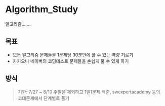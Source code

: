 # Algorithm_Study
알고리즘.......

## 목표
- 모든 알고리즘 문제들을 1문제당 30분안에 풀 수 있는 역량 기르기
- 카카오나 네이버의 코딩테스트 문제들을 손쉽게 풀 수 있게 하기 


## 방식
> 기한: 7/27 ~ 8/10
> 주말을 제외하고 1일1문제
> 백준, swexpertacademy 등의 코테문제에서 단계별로 풀기

